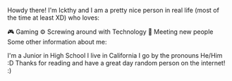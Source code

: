 Howdy there! I'm Ickthy and I am a pretty nice person in real life (most of the time at least XD) who loves:

🎮 Gaming
⚙ Screwing around with Technology
🤝 Meeting new people
Some other information about me:

I'm a Junior in High School
I live in California
I go by the pronouns He/Him :D
Thanks for reading and have a great day random person on the internet! :)
